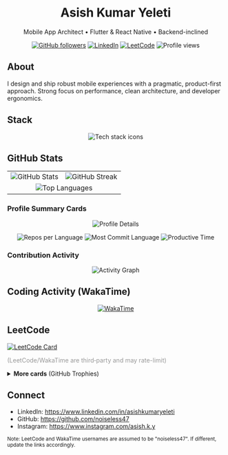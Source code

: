 <h1 align="center">Asish Kumar Yeleti</h1>
<p align="center">Mobile App Architect • Flutter & React Native • Backend-inclined</p>

<p align="center">
  <a href="https://github.com/noiseless47?tab=followers"><img alt="GitHub followers" src="https://img.shields.io/github/followers/noiseless47?style=flat&logo=github&label=Followers&labelColor=0D1117&color=0D1117&logoColor=white"></a>
  <a href="https://www.linkedin.com/in/asishkumaryeleti"><img alt="LinkedIn" src="https://img.shields.io/badge/LinkedIn-0A66C2?style=flat&logo=linkedin&logoColor=white"></a>
  <a href="https://leetcode.com/u/noiseless47/"><img alt="LeetCode" src="https://img.shields.io/badge/LeetCode-ffa116?style=flat&logo=leetcode&logoColor=white"></a>
  <img alt="Profile views" src="https://komarev.com/ghpvc/?username=noiseless47&label=Views&color=0D1117&labelColor=0D1117&style=flat&abbreviated=true"/>
  
</p>

## About

I design and ship robust mobile experiences with a pragmatic, product-first approach. Strong focus on performance, clean architecture, and developer ergonomics.

## Stack

<p align="center">
  <img src="https://skillicons.dev/icons?i=flutter,dart,react,ts,nodejs,firebase,aws,androidstudio,figma&theme=dark" alt="Tech stack icons" />
</p>

## GitHub Stats

<div align="center">

<table>
  <tr>
    <td>
      <img alt="GitHub Stats" src="https://github-readme-stats.vercel.app/api?username=noiseless47&show_icons=true&hide_title=true&include_all_commits=true&count_private=true&theme=transparent&hide_border=true&bg_color=00000000" />
    </td>
    <td>
      <img alt="GitHub Streak" src="https://streak-stats.demolab.com?user=noiseless47&theme=transparent&hide_border=true&background=00000000" />
    </td>
  </tr>
  <tr>
    <td colspan="2" align="center">
      <img alt="Top Languages" src="https://github-readme-stats.vercel.app/api/top-langs/?username=noiseless47&layout=compact&theme=transparent&hide_border=true&bg_color=00000000&langs_count=8&card_width=465" />
    </td>
  </tr>
</table>

</div>

### Profile Summary Cards

<div align="center">

<img src="https://github-profile-summary-cards.vercel.app/api/cards/profile-details?username=noiseless47&theme=transparent" alt="Profile Details"/>

<p>
  <img src="https://github-profile-summary-cards.vercel.app/api/cards/repos-per-language?username=noiseless47&theme=transparent" alt="Repos per Language"/>
  <img src="https://github-profile-summary-cards.vercel.app/api/cards/most-commit-language?username=noiseless47&theme=transparent" alt="Most Commit Language"/>
  <img src="https://github-profile-summary-cards.vercel.app/api/cards/productive-time?username=noiseless47&theme=transparent&utcOffset=5.5" alt="Productive Time"/>
  
</p>

</div>

### Contribution Activity

<div align="center">

<img src="https://github-readme-activity-graph.vercel.app/graph?username=noiseless47&bg_color=00000000&color=7aa2f7&line=58a6ff&point=f0f6fc&area=true&area_color=1f6feb33&hide_border=true" alt="Activity Graph"/>

</div>

## Coding Activity (WakaTime)

<div align="center">

<a href="https://wakatime.com/@noiseless47">
  <img alt="WakaTime" src="https://github-readme-stats.vercel.app/api/wakatime?username=noiseless47&layout=compact&range=last_7_days&theme=transparent&hide_border=true&bg_color=00000000"/>
  </a>

</div>

## LeetCode

<p>
  <a href="https://leetcode.com/u/noiseless47/">
    <img alt="LeetCode Card" src="https://leetcard.jacoblin.cool/noiseless47?theme=dark&ext=contest&radius=10&border=0&bg=00000000" />
  </a>
</p>

<p>
  <span style="color:#999">(LeetCode/WakaTime are third‑party and may rate-limit)</span>
</p>

<details>
  <summary><b>More cards</b> (GitHub Trophies)</summary>
  <br/>
  <p align="center">
    <img src="https://github-profile-trophy.vercel.app/?username=noiseless47&theme=onedark&no-bg=true&no-frame=true&margin-w=10&margin-h=10" alt="GitHub Trophies"/>
  </p>
</details>

## Connect

- LinkedIn: https://www.linkedin.com/in/asishkumaryeleti
- GitHub: https://github.com/noiseless47
- Instagram: https://www.instagram.com/asish.k.y

<sub>Note: LeetCode and WakaTime usernames are assumed to be "noiseless47". If different, update the links accordingly.</sub>
